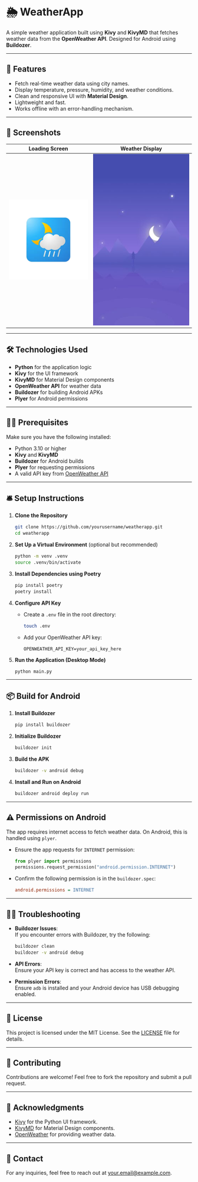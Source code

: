 # 🌦️ **WeatherApp**

A simple weather application built using **Kivy** and **KivyMD** that fetches weather data from the **OpenWeather API**.
Designed for Android using **Buildozer**.

---

## 📱 **Features**

- Fetch real-time weather data using city names.
- Display temperature, pressure, humidity, and weather conditions.
- Clean and responsive UI with **Material Design**.
- Lightweight and fast.
- Works offline with an error-handling mechanism.

---

## 🚀 **Screenshots**

| Loading Screen                 | Weather Display            |
|--------------------------------|----------------------------|
| ![Loading](assets/loading.png) | ![Weather](assets/bk2.png) |

---

## 🛠️ **Technologies Used**

- **Python** for the application logic
- **Kivy** for the UI framework
- **KivyMD** for Material Design components
- **OpenWeather API** for weather data
- **Buildozer** for building Android APKs
- **Plyer** for Android permissions

---

## 🧑‍💻 **Prerequisites**

Make sure you have the following installed:

- Python 3.10 or higher
- **Kivy** and **KivyMD**
- **Buildozer** for Android builds
- **Plyer** for requesting permissions
- A valid API key from [OpenWeather API](https://openweathermap.org/api)

---

## 🛎️ **Setup Instructions**

1. **Clone the Repository**
    ```bash
    git clone https://github.com/yourusername/weatherapp.git
    cd weatherapp
    ```

2. **Set Up a Virtual Environment** (optional but recommended)
    ```bash
    python -m venv .venv
    source .venv/bin/activate
    ```

3. **Install Dependencies using Poetry**
    ```bash
    pip install poetry
    poetry install
    ```

4. **Configure API Key**
    - Create a `.env` file in the root directory:
      ```bash
      touch .env
      ```
    - Add your OpenWeather API key:
      ```env
      OPENWEATHER_API_KEY=your_api_key_here
      ```

5. **Run the Application (Desktop Mode)**
    ```bash
    python main.py
    ```

---

## 📦 **Build for Android**

1. **Install Buildozer**
    ```bash
    pip install buildozer
    ```

2. **Initialize Buildozer**
    ```bash
    buildozer init
    ```

3. **Build the APK**
    ```bash
    buildozer -v android debug
    ```

4. **Install and Run on Android**
    ```bash
    buildozer android deploy run
    ```

---

## ⚠️ **Permissions on Android**

The app requires internet access to fetch weather data. On Android, this is handled using `plyer`.

- Ensure the app requests for `INTERNET` permission:
    ```python
    from plyer import permissions
    permissions.request_permission("android.permission.INTERNET")
    ```

- Confirm the following permission is in the `buildozer.spec`:
    ```ini
    android.permissions = INTERNET
    ```

---

## 🧑‍🔧 **Troubleshooting**

- **Buildozer Issues**:  
  If you encounter errors with Buildozer, try the following:
  ```bash
  buildozer clean
  buildozer -v android debug
  ```

- **API Errors**:  
  Ensure your API key is correct and has access to the weather API.

- **Permission Errors**:  
  Ensure `adb` is installed and your Android device has USB debugging enabled.

---

## 📜 **License**

This project is licensed under the MIT License. See the [LICENSE](LICENSE) file for details.

---

## 🌟 **Contributing**

Contributions are welcome! Feel free to fork the repository and submit a pull request.

---

## 🙌 **Acknowledgments**

- [Kivy](https://kivy.org/) for the Python UI framework.
- [KivyMD](https://kivymd.readthedocs.io/) for Material Design components.
- [OpenWeather](https://openweathermap.org/api) for providing weather data.

---

## 📧 **Contact**

For any inquiries, feel free to reach out at [your.email@example.com](mailto:your.email@example.com).